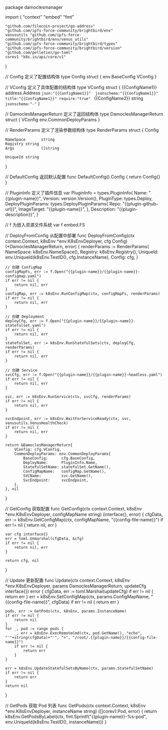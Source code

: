 package damoclesmanager

import (
	"context"
	"embed"
	"fmt"

	"github.com/filecoin-project/go-address"
	"github.com/ipfs-force-community/brightbird/env"
	venusutils "github.com/ipfs-force-community/brightbird/env/venus_utils"
	"github.com/ipfs-force-community/brightbird/types"
	"github.com/ipfs-force-community/brightbird/version"
	"github.com/pelletier/go-toml"
	corev1 "k8s.io/api/core/v1"
)

// Config 定义了配置结构体
type Config struct {
	env.BaseConfig
	VConfig
}

// VConfig 定义了具体配置的结构体
type VConfig struct {
	{{ConfigName1}} address.Address `json:"{{ConfigName1}}"  jsonschema:"{{ConfigName1}}" title:"{{ConfigName1}}" require:"true" `
	{{ConfigName2}} string          `jsonschema:"-"`
}

// DamoclesManagerReturn 定义了返回结构体
type DamoclesManagerReturn struct {
	VConfig
	env.CommonDeployParams
}

// RenderParams 定义了渲染参数结构体
type RenderParams struct {
	Config

	NameSpace       string
	Registry string
	Args            []string

	UniqueId string
}

// DefaultConfig 返回默认配置
func DefaultConfig() Config {
	return Config{}
}

// PluginInfo 定义了插件信息
var PluginInfo = types.PluginInfo{
	Name:        "{{plugin-name}}",
	Version:     version.Version(),
	PluginType:  types.Deploy,
	DeployPluginParams: types.DeployPluginParams{
		Repo:        "{{plugin-github-url}}",
		ImageTarget: "{{plugin-name}}",
	},
	Description: "{{plugin-description}}",
}

// f 为嵌入资源文件系统
var f embed.FS

// DeployFromConfig 从配置中部署
func DeployFromConfig(ctx context.Context, k8sEnv *env.K8sEnvDeployer, cfg Config) (*DamoclesManagerReturn, error) {
	renderParams := RenderParams{
		NameSpace:       k8sEnv.NameSpace(),
		Registry: 		 k8sEnv.Registry(),
		UniqueId:        env.UniqueId(k8sEnv.TestID(), cfg.InstanceName),
		Config:          cfg,
	}

	// 创建 ConfigMap
	configMapFs, err := f.Open("{{plugin-name}}/{{plugin-name}}-configmap.yaml")
	if err != nil {
		return nil, err
	}
	configMap, err := k8sEnv.RunConfigMap(ctx, configMapFs, renderParams)
	if err != nil {
		return nil, err
	}

	// 创建 Deployment
	deployCfg, err := f.Open("{{plugin-name}}/{{plugin-name}}-statefulset.yaml")
	if err != nil {
		return nil, err
	}
	statefulSet, err := k8sEnv.RunStatefulSets(ctx, deployCfg, renderParams)
	if err != nil {
		return nil, err
	}

	// 创建 Service
	svcCfg, err := f.Open("{{plugin-name}}/{{plugin-name}}-headless.yaml")
	if err != nil {
		return nil, err
	}

	svc, err := k8sEnv.RunService(ctx, svcCfg, renderParams)
	if err != nil {
		return nil, err
	}

	svcEndpoint, err := k8sEnv.WaitForServiceReady(ctx, svc, venusutils.VenusHealthCheck)
	if err != nil {
		return nil, err
	}

	return &DamoclesManagerReturn{
		VConfig: cfg.VConfig,
		CommonDeployParams: env.CommonDeployParams{
			BaseConfig:      cfg.BaseConfig,
			DeployName:      PluginInfo.Name,
			StatefulSetName: statefulSet.GetName(),
			ConfigMapName:   configMap.GetName(),
			SVCName:         svc.GetName(),
			SvcEndpoint:     svcEndpoint,
		},
	}, nil
}

// GetConfig 获取配置
func GetConfig(ctx context.Context, k8sEnv *env.K8sEnvDeployer, configMapName string) (interface{}, error) {
	cfgData, err := k8sEnv.GetConfigMap(ctx, configMapName, "{{config-file-name}}")
	if err != nil {
		return nil, err
	}

	var cfg interface{}
	err = toml.Unmarshal(cfgData, &cfg)
	if err != nil {
		return nil, err
	}

	return cfg, nil
}

// Update 更新配置
func Update(ctx context.Context, k8sEnv *env.K8sEnvDeployer, params DamoclesManagerReturn, updateCfg interface{}) error {
	cfgData, err := toml.Marshal(updateCfg)
	if err != nil {
		return err
	}
	err = k8sEnv.SetConfigMap(ctx, params.ConfigMapName, "{{config-file-name}}", cfgData)
	if err != nil {
		return err
	}

	pods, err := GetPods(ctx, k8sEnv, params.InstanceName)
	if err != nil {
		return nil
	}
	for _, pod := range pods {
		_, err = k8sEnv.ExecRemoteCmd(ctx, pod.GetName(), "echo", "'"+string(cfgData)+"'", ">", "/root/.{{plugin-name}}/{{config-file-name}}")
		if err != nil {
			return err
		}
	}

	err = k8sEnv.UpdateStatefulSetsByName(ctx, params.StatefulSetName)
	if err != nil {
		return err
	}
	return nil
}

// GetPods 获取 Pod 列表
func GetPods(ctx context.Context, k8sEnv *env.K8sEnvDeployer, instanceName string) ([]corev1.Pod, error) {
	return k8sEnv.GetPodsByLabel(ctx, fmt.Sprintf("{{plugin-name}}-%s-pod", env.UniqueId(k8sEnv.TestID(), instanceName)))
}